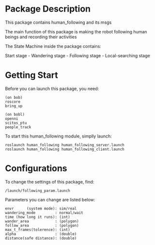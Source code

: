 Package Description
=====================
This package contains human_following and its msgs

The main function of this package is making the robot following human beings and recording their activities

The State Machine inside the package contains:

  Start stage - Wandering stage - Following stage - Local-searching stage
  
Getting Start
=========================
Before you can launch this package, you need:
    
    (on bob)
    roscore
    bring_up
    
    (on bobl)
    openni
    scitos_ptu
    people_track

To start this human_following module, simplly launch:
    
    roslaunch human_following human_following_server.launch
    roslaunch human_following human_following_client.launch
    
Configurations
==========================
To change the settings of this package, find:
    
    /launch/following_param.launch
    
Parameters you can change are listed below:

    envr      (system mode): sim/real
    wandering_mode         : normal/wait
    time (how long it runs): (int)
    wander_area            : (polygon)
    follow_area            : (polygon)
    max_t_frames(tolerence): (int)
    alpha                  : (double)
    distance(safe distance): (double)
    
    
